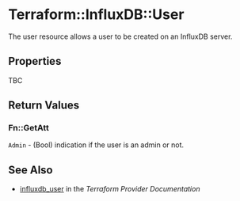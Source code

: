 # Terraform::InfluxDB::User

The user resource allows a user to be created on an InfluxDB server.

## Properties

TBC

## Return Values

### Fn::GetAtt

`Admin` - (Bool) indication if the user is an admin or not.

## See Also

* [influxdb_user](https://www.terraform.io/docs/providers/influxdb/r/user.html) in the _Terraform Provider Documentation_